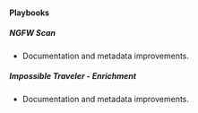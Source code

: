 #### Playbooks
##### NGFW Scan
- Documentation and metadata improvements.
##### Impossible Traveler - Enrichment
- Documentation and metadata improvements.